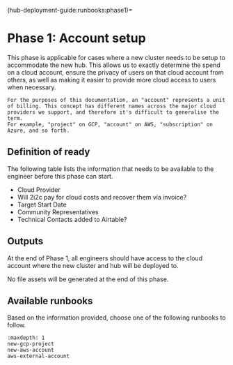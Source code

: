 (hub-deployment-guide:runbooks:phase1)=
# Phase 1: Account setup

This phase is applicable for cases where a new cluster needs to be setup to accommodate the new hub. This allows us to exactly determine the spend on a cloud account, ensure the privacy of users on that cloud account from others, as well as making it easier to provide more cloud access to users when necessary.

```{note}
For the purposes of this documentation, an "account" represents a unit of billing. This concept has different names across the major cloud providers we support, and therefore it's difficult to generalise the term.
For example, "project" on GCP, "account" on AWS, "subscription" on Azure, and so forth.
```

## Definition of ready

The following table lists the information that needs to be available to the engineer before this phase can start.

- Cloud Provider
- Will 2i2c pay for cloud costs and recover them via invoice?
- Target Start Date
- Community Representatives
- Technical Contacts added to Airtable?

## Outputs

At the end of Phase 1, all engineers should have access to the cloud account where the new cluster and hub will be deployed to.

No file assets will be generated at the end of this phase.

## Available runbooks

Based on the information provided, choose one of the following runbooks to follow.

```{toctree}
:maxdepth: 1
new-gcp-project
new-aws-account
aws-external-account
```
